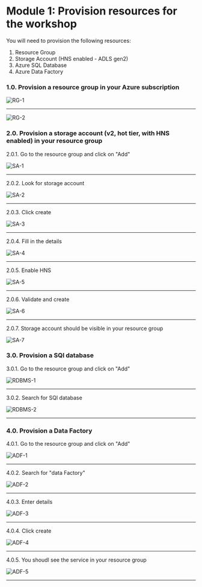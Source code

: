 # Module 1: Provision resources for the workshop

You will need to provision the following resources:<br>
1.  Resource Group
2.  Storage Account (HNS enabled - ADLS gen2)
3.  Azure SQL Database
4.  Azure Data Factory

### 1.0. Provision a resource group in your Azure subscription

![RG-1](00-images/00-rg-1.png)

<hr>

![RG-2](00-images/00-rg-2.png)

### 2.0. Provision a storage account (v2, hot tier, with HNS enabled) in your resource group

2.0.1. Go to the resource group and click on "Add"<br>

![SA-1](00-images/01-storage-1.png)

<hr>

2.0.2. Look for storage account<br>

![SA-2](00-images/01-storage-2.png)

<hr>

2.0.3. Click create<br>

![SA-3](00-images/01-storage-3.png)

<hr>

2.0.4. Fill in the details<br>

![SA-4](00-images/01-storage-4.png)

<hr>

2.0.5. Enable HNS<br>

![SA-5](00-images/01-storage-5.png)

<hr>

2.0.6. Validate and create<br>

![SA-6](00-images/01-storage-6.png)

<hr>

2.0.7.  Storage account should be visible in your resource group

![SA-7](00-images/01-storage-7.png)

### 3.0. Provision a SQl database

3.0.1. Go to the resource group and click on "Add"<br>

![RDBMS-1](00-images/02-rdbms-1.png)

<hr>

3.0.2. Search for SQl database<br>

![RDBMS-2](00-images/02-rdbms-2.png)

<hr>

### 4.0. Provision a Data Factory

4.0.1. Go to the resource group and click on "Add"<br>

![ADF-1](00-images/03-adf-1.png)

<hr>

4.0.2. Search for "data Factory"<br>

![ADF-2](00-images/03-adf-2.png)

<hr>

4.0.3. Enter details<br>

![ADF-3](00-images/03-adf-3.png)

<hr>

4.0.4. Click create<br>

![ADF-4](00-images/03-adf-4.png)

<hr>

4.0.5. You shoudl see the service in your resource group<br>

![ADF-5](00-images/03-adf-5.png)

<hr>

